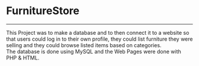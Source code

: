 # <b>FurnitureStore</b>
<hr>
This Project was to make a database and to then connect it to a website so that users could log in to their own profile, they could list furniture they were selling
and they could browse listed items based on categories.<br>
The database is done using MySQL and the Web Pages were done with PHP & HTML.

